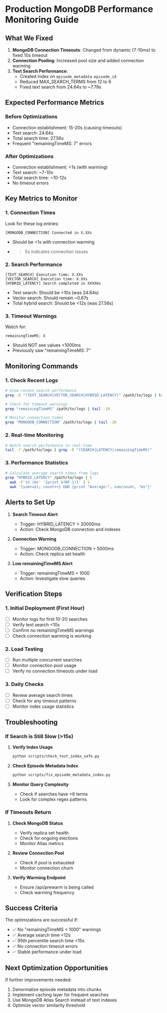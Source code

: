 # Production MongoDB Performance Monitoring Guide

## What We Fixed

1. **MongoDB Connection Timeouts**: Changed from dynamic (7-10ms) to fixed 10s timeout
2. **Connection Pooling**: Increased pool size and added connection warming
3. **Text Search Performance**:
   - Created index on `episode_metadata.episode_id`
   - Reduced MAX_SEARCH_TERMS from 12 to 6
   - Fixed text search from 24.64s to ~7.79s

## Expected Performance Metrics

### Before Optimizations
- Connection establishment: 15-20s (causing timeouts)
- Text search: 24.64s
- Total search time: 27.56s
- Frequent "remainingTimeMS: 7" errors

### After Optimizations
- Connection establishment: <1s (with warming)
- Text search: ~7-10s
- Total search time: ~10-12s
- No timeout errors

## Key Metrics to Monitor

### 1. Connection Times
Look for these log entries:
```
[MONGODB_CONNECTION] Connected in X.XXs
```
- Should be <1s with connection warming
- >5s indicates connection issues

### 2. Search Performance
```
[TEXT_SEARCH] Execution time: X.XXs
[VECTOR_SEARCH] Execution time: X.XXs
[HYBRID_LATENCY] Search completed in XXXXms
```
- Text search: Should be <10s (was 24.64s)
- Vector search: Should remain ~0.67s
- Total hybrid search: Should be <12s (was 27.56s)

### 3. Timeout Warnings
Watch for:
```
remainingTimeMS: X
```
- Should NOT see values <1000ms
- Previously saw "remainingTimeMS: 7"

## Monitoring Commands

### 1. Check Recent Logs
```bash
# View recent search performance
grep -E "(TEXT_SEARCH|VECTOR_SEARCH|HYBRID_LATENCY)" /path/to/logs | tail -20

# Check for timeout warnings
grep "remainingTimeMS" /path/to/logs | tail -10

# Monitor connection times
grep "MONGODB_CONNECTION" /path/to/logs | tail -10
```

### 2. Real-time Monitoring
```bash
# Watch search performance in real-time
tail -f /path/to/logs | grep -E "(SEARCH|LATENCY|remainingTimeMS)"
```

### 3. Performance Statistics
```bash
# Calculate average search times from logs
grep "HYBRID_LATENCY" /path/to/logs | \
  awk -F'in |ms' '{print $(NF-1)}' | \
  awk '{sum+=$1; count++} END {print "Average:", sum/count, "ms"}'
```

## Alerts to Set Up

1. **Search Timeout Alert**
   - Trigger: HYBRID_LATENCY > 20000ms
   - Action: Check MongoDB connection and indexes

2. **Connection Warning**
   - Trigger: MONGODB_CONNECTION > 5000ms
   - Action: Check replica set health

3. **Low remainingTimeMS Alert**
   - Trigger: remainingTimeMS < 1000
   - Action: Investigate slow queries

## Verification Steps

### 1. Initial Deployment (First Hour)
- [ ] Monitor logs for first 10-20 searches
- [ ] Verify text search <10s
- [ ] Confirm no remainingTimeMS warnings
- [ ] Check connection warming is working

### 2. Load Testing
- [ ] Run multiple concurrent searches
- [ ] Monitor connection pool usage
- [ ] Verify no connection timeouts under load

### 3. Daily Checks
- [ ] Review average search times
- [ ] Check for any timeout patterns
- [ ] Monitor index usage statistics

## Troubleshooting

### If Search is Still Slow (>15s)

1. **Verify Index Usage**
   ```bash
   python scripts/check_text_index_safe.py
   ```

2. **Check Episode Metadata Index**
   ```bash
   python scripts/fix_episode_metadata_index.py
   ```

3. **Monitor Query Complexity**
   - Check if searches have >6 terms
   - Look for complex regex patterns

### If Timeouts Return

1. **Check MongoDB Status**
   - Verify replica set health
   - Check for ongoing elections
   - Monitor Atlas metrics

2. **Review Connection Pool**
   - Check if pool is exhausted
   - Monitor connection churn

3. **Verify Warming Endpoint**
   - Ensure /api/prewarm is being called
   - Check warming frequency

## Success Criteria

The optimizations are successful if:
- ✅ No "remainingTimeMS < 1000" warnings
- ✅ Average search time <12s
- ✅ 95th percentile search time <15s
- ✅ No connection timeout errors
- ✅ Stable performance under load

## Next Optimization Opportunities

If further improvements needed:
1. Denormalize episode metadata into chunks
2. Implement caching layer for frequent searches
3. Use MongoDB Atlas Search instead of text indexes
4. Optimize vector similarity threshold
